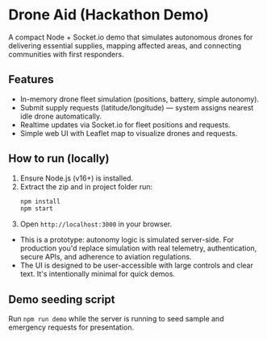 # Drone Aid (Hackathon Demo)

A compact Node + Socket.io demo that simulates autonomous drones for delivering essential supplies, mapping affected areas, and connecting communities with first responders.

## Features
- In-memory drone fleet simulation (positions, battery, simple autonomy).
- Submit supply requests (latitude/longitude) — system assigns nearest idle drone automatically.
- Realtime updates via Socket.io for fleet positions and requests.
- Simple web UI with Leaflet map to visualize drones and requests.

## How to run (locally)
1. Ensure Node.js (v16+) is installed.
2. Extract the zip and in project folder run:
   ```bash
   npm install
   npm start
   ```
3. Open `http://localhost:3000` in your browser.


- This is a prototype: autonomy logic is simulated server-side. For production you'd replace simulation with real telemetry, authentication, secure APIs, and adherence to aviation regulations.
- The UI is designed to be user-accessible with large controls and clear text. It's intentionally minimal for quick demos.




## Demo seeding script

Run `npm run demo` while the server is running to seed sample and emergency requests for presentation.
